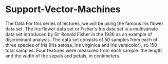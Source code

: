 # Support-Vector-Machines
The Data For this series of lectures, we will be using the famous Iris flower data set.  The Iris flower data set or Fisher's Iris data set is a multivariate data set introduced by Sir Ronald Fisher in the 1936 as an example of discriminant analysis.  The data set consists of 50 samples from each of three species of Iris (Iris setosa, Iris virginica and Iris versicolor), so 150 total samples. Four features were measured from each sample: the length and the width of the sepals and petals, in centimeters.
